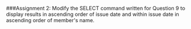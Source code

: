 ###Assignment 2:
Modify the SELECT command written for Question 9 to display results in ascending order
of issue date and within issue date in ascending order of member's name.
